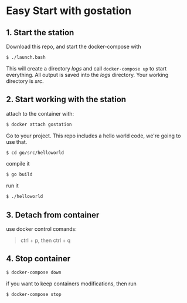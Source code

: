 # Easy Start with gostation

## 1. Start the station

Download this repo, and start the docker-compose with

```bash
$ ./launch.bash
```

This will create a directory *logs* and call `docker-compose up` to start everything. All output is saved into the *logs* directory.
Your working directory is *src*.

## 2. Start working with the station

attach to the container with:

```bash
$ docker attach gostation
```

Go to your project. This repo includes a hello world code, we're going to use that.

```bash
$ cd go/src/helloworld
```

compile it

```bash
$ go build
```

run it

```bash
$ ./helloworld
```

## 3. Detach from container

use docker control comands:

> ctrl + p, then ctrl + q

## 4. Stop container

```bash
$ docker-compose down
```

if you want to keep containers modifications, then run

```bash
$ docker-compose stop
```
